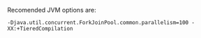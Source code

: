 Recomended JVM options are:

```-Djava.util.concurrent.ForkJoinPool.common.parallelism=100 -XX:+TieredCompilation```
